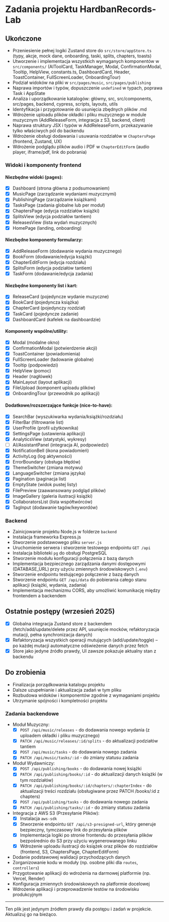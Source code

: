 # Zadania projektu HardbanRecords-Lab

## Ukończone

- Przeniesienie pełnej logiki Zustand store do `src/store/appStore.ts` (typy, akcje, mock dane, onboarding, taski, splits, chapters, toasts)
- Utworzenie i implementacja wszystkich wymaganych komponentów w `src/components/` (AIToolCard, TaskManager, Modal, ConfirmationModal, Tooltip, HelpView, constants.ts, DashboardCard, Header, ToastContainer, FullScreenLoader, OnboardingTour)
- Podział widoków na pliki w `src/pages/music`, `src/pages/publishing`
- Naprawa importów i typów, dopuszczenie `undefined` w typach, poprawa Task i AppState
- Analiza i uporządkowanie katalogów: główny, src, src/components, src/pages, backend, cypress, scripts, layouts, utils
- Identyfikacja i przygotowanie do usunięcia zbędnych plików .md
- Wdrożenie uploadu plików okładki i pliku muzycznego w module muzycznym (AddReleaseForm, integracja z S3, backend, client)
- Naprawa struktury JSX i typów w AddReleaseForm, przekazywanie tylko właściwych pól do backendu
- Wdrożenie obsługi dodawania i usuwania rozdziałów w `ChaptersPage` (frontend, Zustand, UX)
- Wdrożenie podglądu plików audio i PDF w `ChapterEditForm` (audio player, iframe/pdf, link do pobrania)

### Widoki i komponenty frontend

#### Niezbędne widoki (pages):
- [x] Dashboard (strona główna z podsumowaniem)
- [x] MusicPage (zarządzanie wydaniami muzycznymi)
- [x] PublishingPage (zarządzanie książkami)
- [x] TasksPage (zadania globalne lub per moduł)
- [x] ChaptersPage (edycja rozdziałów książki)
- [x] SplitsView (edycja podziałów tantiem)
- [x] ReleasesView (lista wydań muzycznych)
- [x] HomePage (landing, onboarding)

#### Niezbędne komponenty formularzy:
- [x] AddReleaseForm (dodawanie wydania muzycznego)
- [x] BookForm (dodawanie/edycja książki)
- [x] ChapterEditForm (edycja rozdziału)
- [x] SplitsForm (edycja podziałów tantiem)
- [x] TaskForm (dodawanie/edycja zadania)

#### Niezbędne komponenty list i kart:
- [x] ReleaseCard (pojedyncze wydanie muzyczne)
- [x] BookCard (pojedyncza książka)
- [x] ChapterCard (pojedynczy rozdział)
- [x] TaskCard (pojedyncze zadanie)
- [x] DashboardCard (kafelek na dashboardzie)

#### Komponenty wspólne/utility:
- [x] Modal (modalne okno)
- [x] ConfirmationModal (potwierdzenie akcji)
- [x] ToastContainer (powiadomienia)
- [x] FullScreenLoader (ładowanie globalne)
- [x] Tooltip (podpowiedzi)
- [x] HelpView (pomoc)
- [x] Header (nagłówek)
- [x] MainLayout (layout aplikacji)
- [x] FileUpload (komponent uploadu plików)
- [x] OnboardingTour (przewodnik po aplikacji)

#### Dodatkowe/rozszerzające funkcje (nice-to-have):
- [x] SearchBar (wyszukiwarka wydania/książki/rozdziału)
- [x] FilterBar (filtrowanie list)
- [x] UserProfile (profil użytkownika)
- [x] SettingsPage (ustawienia aplikacji)
- [x] AnalyticsView (statystyki, wykresy)
- [ ] AI/AssistantPanel (integracja AI, podpowiedzi)
- [x] NotificationBell (ikona powiadomień)
- [x] ActivityLog (log aktywności)
- [x] ErrorBoundary (obsługa błędów)
- [x] ThemeSwitcher (zmiana motywu)
- [x] LanguageSwitcher (zmiana języka)
- [x] Pagination (paginacja list)
- [x] EmptyState (widok pustej listy)
- [x] FilePreview (zaawansowany podgląd plików)
- [x] ImageGallery (galeria ilustracji książki)
- [x] CollaboratorsList (lista współtwórców)
- [x] TagInput (dodawanie tagów/keywordów)

### Backend

- Zainicjowanie projektu Node.js w folderze `backend`
- Instalacja frameworka Express.js
- Stworzenie podstawowego pliku `server.js`
- Uruchomienie serwera i stworzenie testowego endpointu `GET /api`
- Instalacja biblioteki `pg` do obsługi PostgreSQL
- Stworzenie modułu konfiguracji połączenia z bazą danych
- Implementacja bezpiecznego zarządzania danymi dostępowymi (DATABASE_URL) przy użyciu zmiennych środowiskowych (`.env`)
- Stworzenie endpointu testującego połączenie z bazą danych
- Stworzenie endpointu `GET /api/data` do pobierania całego stanu aplikacji (książki, wydania, zadania)
- Implementacja mechanizmu CORS, aby umożliwić komunikację między frontendem a backendem


## Ostatnie postępy (wrzesień 2025)

- [x] Globalna integracja Zustand store z backendem (fetch/add/update/delete przez API, usunięcie mocków, refaktoryzacja mutacji, pełna synchronizacja danych)
- [x] Refaktoryzacja wszystkich operacji mutujących (add/update/toggle) – po każdej mutacji automatyczne odświeżenie danych przez fetch
- [x] Store jako jedyne źródło prawdy, UI zawsze pokazuje aktualny stan z backendu

## Do zrobienia

- Finalizacja porządkowania katalogu projektu
- Dalsze uzupełnianie i aktualizacja zadań w tym pliku
- Rozbudowa widoków i komponentów zgodnie z wymaganiami projektu
- Utrzymanie spójności i kompletności projektu


### Zadania backendowe

- Moduł Muzyczny:
	- [x] `POST /api/music/releases` - do dodawania nowego wydania (z uploadem okładki i pliku muzycznego)
	- [x] `PATCH /api/music/releases/:id/splits` - do aktualizacji podziałów tantiem
	- [x] `POST /api/music/tasks` - do dodawania nowego zadania
	- [x] `PATCH /api/music/tasks/:id` - do zmiany statusu zadania
- Moduł Wydawniczy:
	- [x] `POST /api/publishing/books` - do dodawania nowej książki
	- [x] `PATCH /api/publishing/books/:id` - do aktualizacji danych książki (w tym rozdziałów)
	- [x] `PATCH /api/publishing/books/:id/chapters/:chapterIndex` - do aktualizacji treści rozdziału (obsługiwane przez PATCH /books/:id z chapters)
	- [x] `POST /api/publishing/tasks` - do dodawania nowego zadania
	- [x] `PATCH /api/publishing/tasks/:id` - do zmiany statusu zadania
- Integracja z AWS S3 (Przesyłanie Plików):
	- [x] Instalacja `aws-sdk`
	- [x] Stworzenie endpointu `GET /api/s3-presigned-url`, który generuje bezpieczny, tymczasowy link do przesyłania plików
	- [x] Implementacja logiki po stronie frontendu do przesyłania plików bezpośrednio do S3 przy użyciu wygenerowanego linku
	- [x] Wdrożenie uploadu ilustracji do książek oraz plików do rozdziałów (frontend, S3, ChaptersPage, ChapterEditForm)
- Dodanie podstawowej walidacji przychodzących danych
- Zorganizowanie kodu w moduły (np. osobne pliki dla `routes`, `controllers`)
- Przygotowanie aplikacji do wdrożenia na darmowej platformie (np. Vercel, Render)
- Konfiguracja zmiennych środowiskowych na platformie docelowej
- Wdrożenie aplikacji i przeprowadzenie testów na środowisku produkcyjnym

---
Ten plik jest jedynym źródłem prawdy dla postępu i zadań w projekcie. Aktualizuj go na bieżąco.
